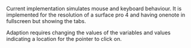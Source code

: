 Current implementation simulates mouse and keyboard behaviour.
It is implemented for the resolution of a surface pro 4 and having onenote in fullscreen but showing the tabs.


Adaption requires changing the values of the variables and values indicating a location for the pointer to click on.

